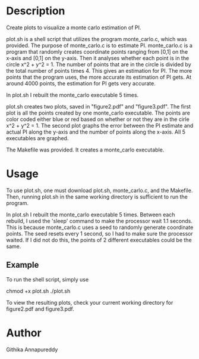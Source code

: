 <h1>Description</h1>
Create plots to visualize a monte carlo estimation of PI. 

plot.sh is a shell script that utilizes the program monte_carlo.c, which was provided. 
The purpose of monte_carlo.c is to estimate PI.
monte_carlo.c is a program that randomly creates coordinate points ranging from [0,1] on the x-axis and
[0,1] on the y-axis. Then it analyses whether each point is in the circle x^2 + y^2 = 1. The number of points
that are in the circle is divided by the total number of points times 4. This gives an estimation for PI.
The more points that the program uses, the more accurate its estimation of PI gets. At around 4000 points,
the estimation for PI gets very accurate. 

In plot.sh I rebuilt the monte_carlo executable 5 times. 

plot.sh creates two plots, saved in "figure2.pdf" and "figure3.pdf". The first plot is all the points created by one
monte_carlo executable. The points are color coded either blue or red based on whether or not they are in the cirle
x^2 + y^2 = 1. The second plot graphs the error between the PI estimate and actual PI along the y-axis and the
number of points along the x-axis. All 5 executables are graphed. 

The Makefile was provided. It creates a monte_carlo executable.

<h1>Usage</h1>
To use plot.sh, one must download plot.sh, monte_carlo.c, and the Makefile. Then, running plot.sh in the same 
working directory is sufficient to run the program. 

In plot.sh I rebuilt the monte_carlo executable 5 times. Between each rebuild, I used the 'sleep' command
to make the processor wait 1.1 seconds. This is because monte_carlo.c uses a seed to randomly generate 
coordinate points. The seed resets every 1 second, so I had to make sure the processor waited. If I did not
do this, the points of 2 different executables could be the same. 

<h2>Example</h2>
To run the shell script, simply use 

chmod +x plot.sh
./plot.sh

To view the resulting plots, check your current working directory for figure2.pdf and figure3.pdf. 

<h1>Author</h1>
Githika Annapureddy
